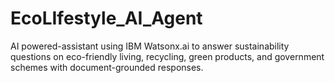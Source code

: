 # EcoLIfestyle_AI_Agent
AI powered-assistant using IBM Watsonx.ai to answer sustainability questions on eco-friendly living, recycling, green products, and government schemes with document-grounded responses.
